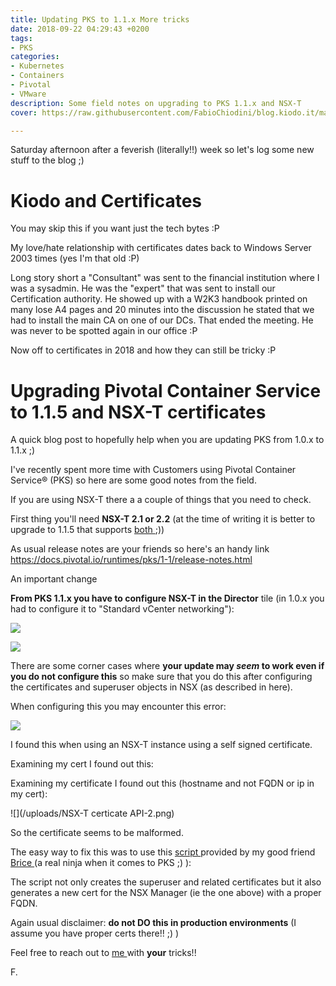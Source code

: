 ```yaml
---
title: Updating PKS to 1.1.x More tricks
date: 2018-09-22 04:29:43 +0200
tags:
- PKS
categories:
- Kubernetes
- Containers
- Pivotal
- VMware
description: Some field notes on upgrading to PKS 1.1.x and NSX-T
cover: https://raw.githubusercontent.com/FabioChiodini/blog.kiodo.it/master/images/certificates-certificates-certificates.jpg

---
```

Saturday afternoon after a feverish (literally!!) week so let's log some new stuff to the blog ;)

# Kiodo and Certificates

You may skip this if you want just the tech bytes :P

My love/hate relationship with certificates dates back to Windows Server 2003 times (yes I'm that old :P)

Long story short a "Consultant" was sent to the financial institution where I was a sysadmin. He was the "expert" that was sent to install our Certification authority. He showed up with a W2K3 handbook printed on many lose A4 pages and 20 minutes into the discussion he stated that we had to install the main CA on one of our DCs. That ended the meeting. He was never to be spotted again in our office :P

Now off to certificates in 2018 and how they can still be tricky :P

# Upgrading Pivotal Container Service to 1.1.5 and NSX-T certificates

A quick blog post to hopefully help when you are updating PKS from 1.0.x to 1.1.x ;)

I've recently spent more time with Customers using Pivotal Container Service® (PKS) so here are some good notes from the field.

If you are using NSX-T there a a couple of things that you need to check.

First thing you'll need **NSX-T 2.1 or 2.2** (at the time of writing it is better to upgrade to 1.1.5 that supports [both ](https://docs.pivotal.io/runtimes/pks/1-1/release-notes.html#v1.1.5);))

As usual release notes are your friends so here's an handy link https://docs.pivotal.io/runtimes/pks/1-1/release-notes.html

An important change

**From PKS 1.1.x you have to configure NSX-T in the Director** tile (in 1.0.x you had to configure it to "Standard vCenter networking"):

![](/uploads/DirectorNSXT.png)

![](/uploads/DirectorNSXT-2.png)

There are some corner cases where **your update may _seem_ to work even if you do not configure this** so make sure that you do this after configuring the certificates and superuser objects in NSX (as described in here).

When configuring this you may encounter this error:

![](/uploads/ErrorNSXTCertificate.png)

I found this when using an NSX-T instance using a self signed certificate.

Examining my cert I found out this:

Examining my certificate I found out this (hostname and not FQDN or ip in my cert):

![](/uploads/NSX-T certicate API-2.png)

So the certificate seems to be malformed.

The easy way to fix this was to use this [script ](https://github.com/bdereims/pks-prep/blob/master/nsx-t/4-nsx-cert.sh)provided by my good friend [Brice ](https://twitter.com/bdereims)(a real ninja when it comes to PKS ;) ):

The script not only creates the superuser and related certificates but it also generates a new cert for the NSX Manager (ie the one above) with a proper FQDN.

Again usual disclaimer: **do not DO this in production environments** (I assume you have proper certs there!! ;) )

Feel free to reach out to [me ](@FabioChiodini)with **your** tricks!!

F.